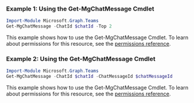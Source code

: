 ### Example 1: Using the Get-MgChatMessage Cmdlet
```powershell
Import-Module Microsoft.Graph.Teams
Get-MgChatMessage -ChatId $chatId -Top 2 
```
This example shows how to use the Get-MgChatMessage Cmdlet.
To learn about permissions for this resource, see the [permissions reference](/graph/permissions-reference).
### Example 2: Using the Get-MgChatMessage Cmdlet
```powershell
Import-Module Microsoft.Graph.Teams
Get-MgChatMessage -ChatId $chatId -ChatMessageId $chatMessageId
```
This example shows how to use the Get-MgChatMessage Cmdlet.
To learn about permissions for this resource, see the [permissions reference](/graph/permissions-reference).
